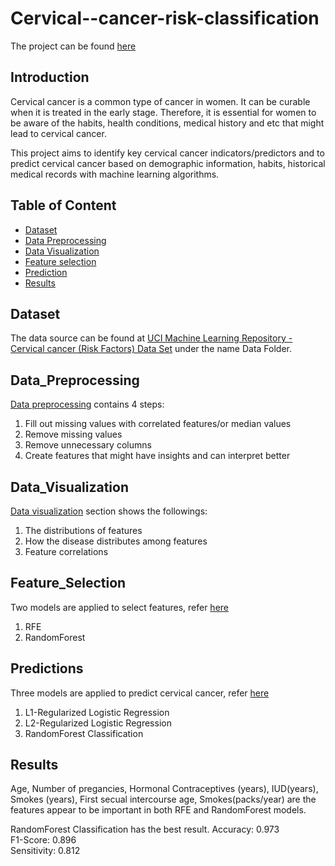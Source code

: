 # Cervical--cancer-risk-classification
The project can be found <a href="" target="_blank">here</a>

## Introduction
Cervical cancer is a common type of cancer in women. It can be curable when it is treated in the early stage. Therefore, it is essential for women to be aware of the habits, health conditions, medical history and etc that might lead to cervical cancer.   

This project aims to identify key cervical cancer indicators/predictors and to predict cervical cancer based on demographic information, habits, historical medical records with machine learning algorithms. 

## Table of Content
- [Dataset](#Dataset) 
- [Data Preprocessing](#Data_Preprocessing)  
- [Data Visualization](#Data_Visualization)  
- [Feature selection](#Feature_Selection)  
- [Prediction](#Prediction)
- [Results](#Results)

## Dataset
The data source can be found at [UCI Machine Learning Repository - Cervical cancer (Risk Factors) Data Set](https://archive.ics.uci.edu/ml/datasets/Cervical+cancer+%28Risk+Factors%29) under the name Data Folder. 

## Data_Preprocessing
<a href="https://github.com/ellenxxiao/Cervical--cancer-risk-classification/blob/master/Data%20Preprocessing.py" target="_blank">Data preprocessing</a> contains 4 steps:
1. Fill out missing values with correlated features/or median values 
2. Remove missing values
3. Remove unnecessary columns
4. Create features that might have insights and can interpret better

## Data_Visualization
<a href="https://github.com/ellenxxiao/Cervical--cancer-risk-classification/blob/master/Data%20Visualization.py" target="_blank">Data visualization</a> section shows the followings:
1. The distributions of features
2. How the disease distributes among features
3. Feature correlations

## Feature_Selection
Two models are applied to select features, refer <a href="https://github.com/ellenxxiao/Cervical--cancer-risk-classification/blob/master/Feature%20Selection.py" target="_blank">here</a>
1. RFE
2. RandomForest

## Predictions
Three models are applied to predict cervical cancer, refer <a href="https://github.com/ellenxxiao/Cervical--cancer-risk-classification/blob/master/Prediction.py" target="_blank">here</a>
1. L1-Regularized Logistic Regression
2. L2-Regularized Logistic Regression
3. RandomForest Classification

## Results
Age, Number of pregancies, Hormonal Contraceptives (years), IUD(years), Smokes (years), First secual intercourse age, Smokes(packs/year) are the features appear to be important in both RFE and RandomForest models. 

RandomForest Classification has the best result.
Accuracy: 0.973    
F1-Score: 0.896   
Sensitivity: 0.812

